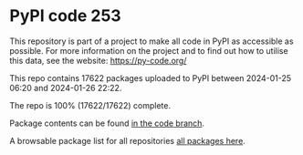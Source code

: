 # PyPI code 253

This repository is part of a project to make all code in PyPI as accessible as possible. For more information 
on the project and to find out how to utilise this data, see the website: https://py-code.org/

This repo contains 17622 packages uploaded to PyPI between 
2024-01-25 06:20 and 2024-01-26 22:22.

The repo is 100% (17622/17622) complete.

Package contents can be found [in the code branch](https://github.com/pypi-data/pypi-mirror-253/tree/code/packages).

A browsable package list for all repositories [all packages here](https://py-code.org/repositories/pypi-mirror-253).


